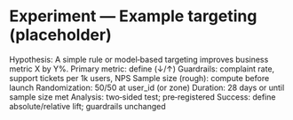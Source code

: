 # Experiment — Example targeting (placeholder)

Hypothesis: A simple rule or model‑based targeting improves business metric X by Y%.
Primary metric: define (↓/↑)
Guardrails: complaint rate, support tickets per 1k users, NPS
Sample size (rough): compute before launch
Randomization: 50/50 at user_id (or zone)
Duration: 28 days or until sample size met
Analysis: two‑sided test; pre‑registered
Success: define absolute/relative lift; guardrails unchanged
